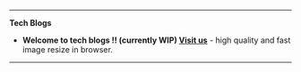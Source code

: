---
__Tech Blogs__

- __Welcome to tech blogs !! (currently WIP) [Visit us](https://nodeca.github.io/pica/demo/)__ - high quality and fast image
  resize in browser.

---
